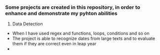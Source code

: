 ### Some projects are created in this repository, in order to enhance and demonstrate my pyhton abilities
1. Data Detection
  -  When I have used regex and functions, loops, conditions and so on
  -  The project is able to recognize dates from large texts and to evaluate them if they are correct even in leap year
  -  
